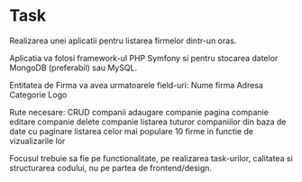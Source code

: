 # Task
Realizarea unei aplicatii pentru listarea firmelor dintr-un oras.

Aplicatia va folosi framework-ul PHP Symfony si pentru stocarea datelor MongoDB (preferabil) sau MySQL. 

Entitatea de Firma va avea urmatoarele field-uri:
Nume firma
Adresa
Categorie
Logo


Rute necesare:
CRUD companii
adaugare companie
pagina companie
editare companie
delete companie
listarea tuturor companiilor din baza de date cu paginare
listarea celor mai populare 10 firme in functie de vizualizarile lor	

Focusul trebuie sa fie pe functionalitate, pe realizarea task-urilor, calitatea si structurarea codului, nu pe partea de frontend/design.
